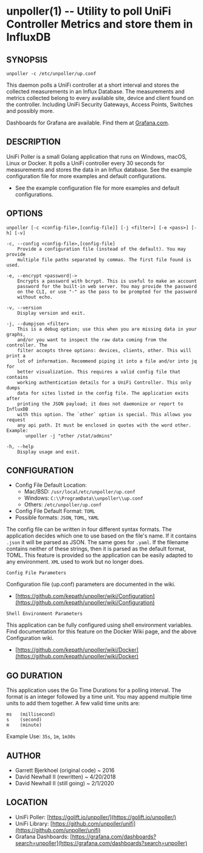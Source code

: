 unpoller(1) -- Utility to poll UniFi Controller Metrics and store them in InfluxDB
===

SYNOPSIS
---
`unpoller -c /etc/unpoller/up.conf`

This daemon polls a UniFi controller at a short interval and stores the collected
measurements in an Influx Database. The measurements and metrics collected belong
to every available site, device and client found on the controller. Including
UniFi Security Gateways, Access Points, Switches and possibly more.

Dashboards for Grafana are available.
Find them at [Grafana.com](https://grafana.com/dashboards?search=unpoller).

DESCRIPTION
---
UniFi Poller is a small Golang application that runs on Windows, macOS, Linux or
Docker. It polls a UniFi controller every 30 seconds for measurements and stores
the data in an Influx database. See the example configuration file for more
examples and default configurations.

*   See the example configuration file for more examples and default configurations.

OPTIONS
---
`unpoller [-c <config-file>,[config-file]] [-j <filter>] [-e <pass>] [-h] [-v]`

    -c, --config <config-file>,[config-file]
        Provide a configuration file (instead of the default). You may provide
        multiple file paths separated by commas. The first file found is used.

    -e, --encrypt <password|->
        Encrypts a password with bcrypt. This is useful to make an account
        password for the built-in web server. You may provide the password
        on the CLI, or use "-" as the pass to be prompted for the password
        without echo.

    -v, --version
        Display version and exit.

    -j, --dumpjson <filter>
        This is a debug option; use this when you are missing data in your graphs,
        and/or you want to inspect the raw data coming from the controller. The
        filter accepts three options: devices, clients, other. This will print a
        lot of information. Recommend piping it into a file and/or into jq for
        better visualization. This requires a valid config file that contains
        working authentication details for a UniFi Controller. This only dumps
        data for sites listed in the config file. The application exits after
        printing the JSON payload; it does not daemonize or report to InfluxDB
        with this option. The `other` option is special. This allows you request
        any api path. It must be enclosed in quotes with the word other. Example:
           unpoller -j "other /stat/admins"

    -h, --help
        Display usage and exit.

CONFIGURATION
---
*   Config File Default Location:
    *   Mac/BSD: `/usr/local/etc/unpoller/up.conf`
    *   Windows: `C:\\ProgramData\\unpoller\\up.conf`
    *   Others:  `/etc/unpoller/up.conf`
*   Config File Default Format: `TOML`
*   Possible formats: `JSON`, `TOML`, `YAML`

The config file can be written in four different syntax formats. The application
decides which one to use based on the file's name. If it contains `.json` it will
be parsed as JSON. The same goes for `.yaml`. If the filename contains neither
of these strings, then it is parsed as the default format, TOML. This feature
is provided so the application can be easily adapted to any environment. `XML`
used to work but no longer does.

`Config File Parameters`

Configuration file (up.conf) parameters are documented in the wiki.

*   [https://github.com/kepath/unpoller/wiki/Configuration](https://github.com/kepath/unpoller/wiki/Configuration)

`Shell Environment Parameters`

This application can be fully configured using shell environment variables.
Find documentation for this feature on the Docker Wiki page, and the above Configuration wiki.

*   [https://github.com/kepath/unpoller/wiki/Docker](https://github.com/kepath/unpoller/wiki/Docker)

GO DURATION
---
This application uses the Go Time Durations for a polling interval.
The format is an integer followed by a time unit. You may append
multiple time units to add them together. A few valid time units are:

    ms   (millisecond)
    s    (second)
    m    (minute)

Example Use: `35s`, `1m`, `1m30s`

AUTHOR
---
*   Garrett Bjerkhoel (original code) ~ 2016
*   David Newhall II (rewritten) ~ 4/20/2018
*   David Newhall II (still going) ~ 2/1/2020

LOCATION
---
*   UniFi Poller: [https://golift.io/unpoller/](https://golift.io/unpoller/)
*   UniFi Library: [https://github.com/unpoller/unifi](https://github.com/unpoller/unifi)
*   Grafana Dashboards: [https://grafana.com/dashboards?search=unpoller](https://grafana.com/dashboards?search=unpoller)
